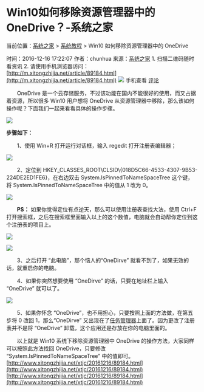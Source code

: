 # Win10如何移除资源管理器中的OneDrive？-系统之家
当前位置：[系统之家](http://www.xitongzhijia.net/) > [系统教程](http://www.xitongzhijia.net/xtjc/) > Win10 如何移除资源管理器中的 OneDrive

时间：2016-12-16 17:22:07 作者：chunhua 来源：[系统之家](http://www.xitongzhijia.net/) 1. 扫描二维码随时看资讯 2. 请使用手机浏览器访问： [http://m.xitongzhijia.net/article/89184.html](http://m.xitongzhijia.net/article/89184.html) ![](https://api.pwmqr.com/qrcode/create/?url=http://m.xitongzhijia.net/article/89184.html)
     手机查看  [评论](#mark)

　　OneDrive 是一个云存储服务，不过该功能在国内不能很好的使用，而又占据着资源，所以很多 Win10 用户想将 OneDrive 从资源管理器中移除，那么该如何操作呢？下面我们一起来看看具体的操作步骤。

![](http://www.xitongzhijia.net/uploads/allimg/161216/56-1612161H018-water.jpg)

**步骤如下：** 

　　1、使用 Win+R 打开运行对话框，输入 regedit 打开注册表编辑器；

![](http://www.xitongzhijia.net/uploads/allimg/161216/56-1612161H018-50-water.jpg)

　　2、定位到 HKEY_CLASSES_ROOT\\CLSID\\{018D5C66-4533-4307-9B53-224DE2ED1FE6}，在右边双击 System.IsPinnedToNameSpaceTree 这个键，将 System.IsPinnedToNameSpaceTree 中的值从 1 改为 0。

![](http://www.xitongzhijia.net/uploads/allimg/161216/56-1612161H018-51-water.jpg)

　　**PS：** 如果你觉得定位有点逆天，那么可以使用注册表查找大法，使用 Ctrl+F 打开搜索框，之后在搜索框里面输入以上的这个数值，电脑就会自动帮你定位到这个注册表的项目上。

![](http://www.xitongzhijia.net/uploads/allimg/161216/56-1612161H019-water.jpg)

![](http://www.xitongzhijia.net/uploads/allimg/161216/56-1612161H019-50-water.jpg)

　　3、之后打开 “此电脑”，那个恼人的“OneDirve” 就看不到了，如果无效的话，就重启你的电脑。

　　4、如果你突然想要使用 “OneDirve” 的话，只要在地址栏上输入 “OneDrive” 就可以了。

![](http://www.xitongzhijia.net/uploads/allimg/161216/56-1612161H238-water.jpg)

　　5、如果你怀念 “OneDrive”，也不用担心，只要按照上面的方法做，在第五步将 0 改回 1，那么“OneDirve” 又出现在了[](http://www.xitongzhijia.net/zt/59015.html)[任务管理器](http://www.xitongzhijia.net/zt/rwglq/)上面了。因为更改了注册表并不是将 “OneDrive” 卸载，这个应用还是存放在你的电脑里面的。

　　以上就是 Win10 系统下移除资源管理器中 OneDrive 的操作方法，大家同样可以按照此方法找回 OneDrive，只要修改 “System.IsPinnedToNameSpaceTree” 中的值即可。 
 [http://www.xitongzhijia.net/xtjc/20161216/89184.html](http://www.xitongzhijia.net/xtjc/20161216/89184.html) 
 [http://www.xitongzhijia.net/xtjc/20161216/89184.html](http://www.xitongzhijia.net/xtjc/20161216/89184.html)
